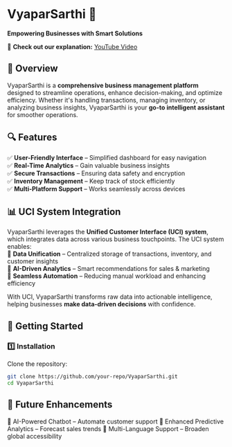 # VyaparSarthi 🚀  
**Empowering Businesses with Smart Solutions**  

🔗 **Check out our explanation:** [YouTube Video](https://youtu.be/e0VW5B2aLjY?si=pT757qsGRttpH0rJ)  

## 📌 Overview  
VyaparSarthi is a **comprehensive business management platform** designed to streamline operations, enhance decision-making, and optimize efficiency. Whether it's handling transactions, managing inventory, or analyzing business insights, VyaparSarthi is your **go-to intelligent assistant** for smoother operations.  

## 🔍 Features  
✅ **User-Friendly Interface** – Simplified dashboard for easy navigation  
✅ **Real-Time Analytics** – Gain valuable business insights  
✅ **Secure Transactions** – Ensuring data safety and encryption  
✅ **Inventory Management** – Keep track of stock efficiently  
✅ **Multi-Platform Support** – Works seamlessly across devices  

## 📊 UCI System Integration  
VyaparSarthi leverages the **Unified Customer Interface (UCI) system**, which integrates data across various business touchpoints. The UCI system enables:  
🔹 **Data Unification** – Centralized storage of transactions, inventory, and customer insights  
🔹 **AI-Driven Analytics** – Smart recommendations for sales & marketing  
🔹 **Seamless Automation** – Reducing manual workload and enhancing efficiency  

With UCI, VyaparSarthi transforms raw data into actionable intelligence, helping businesses **make data-driven decisions** with confidence.  

## 🚀 Getting Started  
### 1️⃣ Installation  
Clone the repository:  
```bash
git clone https://github.com/your-repo/VyaparSarthi.git
cd VyaparSarthi
```

## 🔮 Future Enhancements
🔹 AI-Powered Chatbot – Automate customer support
🔹 Enhanced Predictive Analytics – Forecast sales trends
🔹 Multi-Language Support – Broaden global accessibility
